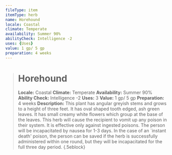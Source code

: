 ```yaml
---
fileType: item
itemType: herb
name: Horehound
locale: Coastal
climate: Temperate
availability: Summer 90%
abilityCheck: Intelligence -2
uses: {Uses}
value: 1 gp/ 5 gp
preparation: 4 weeks
---
```

>#  Horehound
>
> **Locale:** Coastal
> **Climate:** Temperate
> **Availability:** Summer 90%
> **Ability Check:** Intelligence -2
> **Uses:** 3
> **Value:** 1 gp/ 5 gp
> **Preparation:** 4 weeks
> **Description:** This plant has angular greyish stems and grows to a height of three feet. It has oval shaped tooth edged, ash green leaves. It has small creamy white flowers which group at the base of the leaves. This herb will cause the recipient to vomit up any poison in their system. It is effective only against ingested poisons. The  person will be incapacitated by nausea for 1-3 days. In the case of an `instant death' poison, the person can be saved if the herb is successfully administered within one round, but they will be incapacitated for the full three day period.
{.5eblock}

